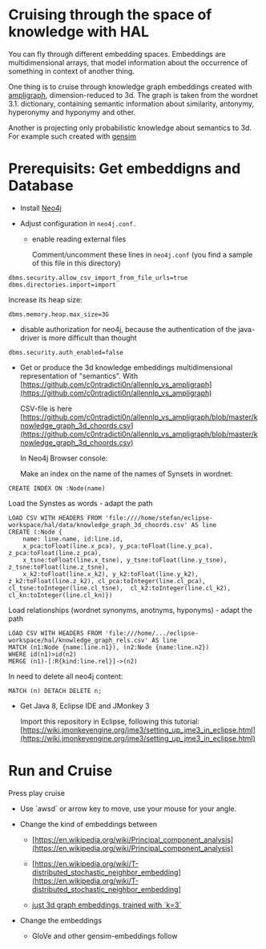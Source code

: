 Cruising through the space of knowledge with HAL
=

You can fly through different embedding spaces.  Embeddings are multidimensional arrays, that model information about the occurrence of something in context of another thing.

One thing is to cruise through knowledge graph embeddings created with [ampligraph](https://github.com/Accenture/AmpliGraph/tree/master/ampligraph), dimension-reduced to 3d. The graph is taken from the wordnet 3.1. dictionary, containing semantic information about similarity, antonymy, hyperonymy and hyponymy and other.

Another is projecting only probabilistic knowledge about semantics to 3d. For example such created with [gensim](https://radimrehurek.com/gensim/)


Prerequisits: Get embeddigns and Database
==

* Install [Neo4j](https://neo4j.com/download-neo4j-now-ms/?utm_source=bing&utm_medium=ppc&utm_campaign=*DE%20-%20Search%20-%20Branded&utm_adgroup=*DE%20-%20Search%20-%20Branded%20-%20Neo4j%20-%20General&utm_term=neo4j&msclkid=5ce9716f488213e0df3b2cd60f6986f4)

* Adjust configuration in `neo4j.conf.`

  * enable reading external files
  
    Comment/uncomment these lines in `neo4j.conf` (you find a sample of this file in this directory)


``` 
dbms.security.allow_csv_import_from_file_urls=true
dbms.directories.import=import

```

   Increase its heap size:
   
   
```
dbms.memory.heap.max_size=3G
```

  * disable authorization for neo4j, because the authentication of the java-driver is more difficult than thought
  
```
dbms.security.auth_enabled=false
```

* Get or produce the 3d knowledge embeddings multidimensional representation of "semantics". With [https://github.com/c0ntradicti0n/allennlp_vs_ampligraph](https://github.com/c0ntradicti0n/allennlp_vs_ampligraph)

   CSV-file is here [https://github.com/c0ntradicti0n/allennlp_vs_ampligraph/blob/master/knowledge_graph_3d_choords.csv](https://github.com/c0ntradicti0n/allennlp_vs_ampligraph/blob/master/knowledge_graph_3d_choords.csv)

   In Neo4j Browser console:
   
   Make an index on the name of the names of Synsets in wordnet:
   
   
```
CREATE INDEX ON :Node(name)
```

   Load the Synstes as words - adapt the path
      
```
LOAD CSV WITH HEADERS FROM 'file:////home/stefan/eclipse-workspace/hal/data/knowledge_graph_3d_choords.csv' AS line
CREATE (:Node { 
	name: line.name, id:line.id, 
	x_pca:toFloat(line.x_pca), y_pca:toFloat(line.y_pca), z_pca:toFloat(line.z_pca), 
	x_tsne:toFloat(line.x_tsne), y_tsne:toFloat(line.y_tsne), z_tsne:toFloat(line.z_tsne), 
	x_k2:toFloat(line.x_k2), y_k2:toFloat(line.y_k2), z_k2:toFloat(line.z_k2), cl_pca:toInteger(line.cl_pca), cl_tsne:toInteger(line.cl_tsne),	cl_k2:toInteger(line.cl_k2), cl_kn:toInteger(line.cl_kn)})
```

   Load relationships (wordnet synonyms, anotnyms, hyponyms) - adapt the path
      
```
LOAD CSV WITH HEADERS FROM 'file:///home/.../eclipse-workspace/hal/knowledge_graph_rels.csv' AS line
MATCH (n1:Node {name:line.n1}), (n2:Node {name:line.n2})
WHERE id(n1)>id(n2)
MERGE (n1)-[:R{kind:line.rel}]->(n2)
```

   In need to delete all neo4j content:

```
MATCH (n) DETACH DELETE n;
```


* Get Java 8, Eclipse IDE and JMonkey 3

   Import this repository in Eclipse, following this tutorial: [https://wiki.jmonkeyengine.org/jme3/setting_up_jme3_in_eclipse.html](https://wiki.jmonkeyengine.org/jme3/setting_up_jme3_in_eclipse.html)

Run and Cruise
==

Press play cruise 

* Use ´awsd´ or arrow key to move, use your mouse for your angle.

* Change the kind of embeddings between 

   * [https://en.wikipedia.org/wiki/Principal_component_analysis](https://en.wikipedia.org/wiki/Principal_component_analysis)

   * [https://en.wikipedia.org/wiki/T-distributed_stochastic_neighbor_embedding](https://en.wikipedia.org/wiki/T-distributed_stochastic_neighbor_embedding]

   * [just 3d graph embeddings, trained with ´k=3´](https://github.com/Accenture/AmpliGraph/)

* Change the embeddings

   * GloVe and other gensim-embeddings follow
